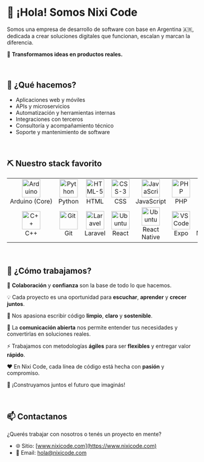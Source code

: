 # 👋 ¡Hola! Somos Nixi Code

Somos una empresa de desarrollo de software con base en Argentina 🇦🇷, dedicada a crear soluciones digitales que funcionan, escalan y marcan la diferencia.

🚀 **Transformamos ideas en productos reales.**

<br>

## 💼 ¿Qué hacemos?

- Aplicaciones web y móviles  
- APIs y microservicios  
- Automatización y herramientas internas  
- Integraciones con terceros  
- Consultoría y acompañamiento técnico  
- Soporte y mantenimiento de software  

<br>

## ⛏ Nuestro stack favorito

<table>
  <tr>
    <td align="center" width="96">
      <a href="#favorite-tech">
        <img src="https://img.icons8.com/color/48/000000/arduino.png" width="48" height="48" alt="Arduino" />
      </a>
      <br>Arduino&nbsp;(Core)
    </td>
    <td align="center" width="96">
      <a href="#favorite-tech">
        <img src="https://img.icons8.com/color/48/000000/python.png" width="48" height="48" alt="Python" />
      </a>
      <br>Python
    </td>
    <td align="center" width="96">
      <a href="#favorite-tech">
        <img src="https://img.icons8.com/color/48/000000/html-5--v1.png" width="48" height="48" alt="HTML-5" />
      </a>
      <br>HTML
    </td>
    <td align="center" width="96">
      <a href="#favorite-tech">
        <img src="https://img.icons8.com/color/48/000000/css3.png" width="48" height="48" alt="CSS-3" />
      </a>
      <br>CSS
    </td>
    <td align="center" width="96">
      <a href="#favorite-tech">
        <img src="https://img.icons8.com/color/48/000000/javascript.png" width="48" height="48" alt="JavaScript" />
      </a>
      <br>JavaScript
    </td>
    <td align="center" width="96">
      <a href="#favorite-tech">
        <img src="https://img.icons8.com/offices/30/000000/php-logo.png" width="48" height="48" alt="PHP" />
      </a>
      <br>PHP
    </td>
    <td align="center" width="96">
      <a href="#favorite-tech" >
        <img src="https://img.icons8.com/color/48/000000/java-coffee-cup-logo.png" width="48" height="48" alt="Java" />
      </a>
      <br>Java
    </td>
    <td align="center" width="96">
      <a href="#favorite-tech">
        <img src="https://img.icons8.com/color/48/000000/nodejs.png" width="48" height="48" alt="NodeJS" />
      </a>
      <br>NodeJS
    </td>
    <td align="center" width="96">
      <a href="#favorite-tech">
        <img src="https://img.icons8.com/color/48/000000/c-programming.png" width="48" height="48" alt="C" />
      </a>
      <br>C
    </td>
  </tr>
  <tr>
    <td align="center" width="96">
      <a href="#favorite-tech" >
        <img src="https://img.icons8.com/color/48/000000/c-plus-plus-logo.png" width="48" height="48" alt="C++" />
      </a>
      <br>C++
    </td>
    <td align="center" width="96"> 
      <a href="#favorite-tech" >
        <img src="https://img.icons8.com/color/48/000000/git.png" width="48" height="48" alt="Git" />
      </a>
      <br>Git
    </td>
    <td align="center" width="96">
      <a href="#favorite-tech" >
        <img src="https://img.icons8.com/?size=48&id=114956&format=png&color=000000" width="48" height="48" alt="Laravel" />
      </a>
      <br>Laravel
    </td>
    <td align="center"  width="96">
      <a href="#favorite-tech">
        <img src="https://img.icons8.com/?size=48&id=58811&format=png&color=000000" width="48" height="48" alt="Ubuntu" />
      </a>
      <br>React
    </td>
    <td align="center"  width="96">
      <a href="#favorite-tech">
        <img src="https://img.icons8.com/?size=48&id=58811&format=png&color=000000" width="48" height="48" alt="Ubuntu" />
      </a>
      <br>React Native
    </td>
    <td align="center" width="96">
      <a href="#favorite-tech">
        <img src="https://img.icons8.com/?size=48&id=IpN1evivrDWO&format=png&color=000000" width="48" height="48" alt="VS Code" />
      </a>
      <br>Expo
    </td>
    <td align="center"  width="96">
      <a href="#favorite-tech">
        <img src="https://www.vectorlogo.zone/logos/mysql/mysql-official.svg" width="48" height="48" alt="MySQL" />
      </a>
      <br>MySQL
    </td>
    <td align="center" width="96">
      <a href="#favorite-tech" >
        <img src="https://img.icons8.com/color/48/000000/npm.png" width="48" height="48" alt="npm" />
      </a>
      <br>npm
    </td>
    <td align="center" width="96">
      <a href="#favorite-tech" >
        <img src="https://img.icons8.com/fluent/48/000000/android-os.png" width="48" height="48" alt="Android" />
      </a>
      <br>Android
    </td>
  </tr>
</table>

<br>

## 🧩 ¿Cómo trabajamos?

🤝 **Colaboración** y **confianza** son la base de todo lo que hacemos.

💡 Cada proyecto es una oportunidad para **escuchar**, **aprender** y **crecer juntos**.

🧹 Nos apasiona escribir código **limpio**, **claro** y **sostenible**.

💬 La **comunicación abierta** nos permite entender tus necesidades y convertirlas en soluciones reales.

⚡ Trabajamos con metodologías **ágiles** para ser **flexibles** y entregar valor **rápido**.

❤️ En Nixi Code, cada línea de código está hecha con **pasión** y compromiso.

🚀 ¡Construyamos juntos el futuro que imaginás!

<br>

## 📫 Contactanos

¿Querés trabajar con nosotros o tenés un proyecto en mente?

- 🌐 Sitio: [www.nixicode.com](https://www.nixicode.com)  
- 📧 Email: [hola@nixicode.com](mailto:hola@nixicode.com)
<!-- - 💼 [LinkedIn](https://www.linkedin.com/company/nixicode) -->
